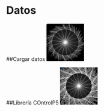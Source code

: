 # Datos

##Cargar datos
<img src="P_S5_data1/text.png" width="100">

##Librería COntrolP5
<img src="P_S5_data2/text2.png" width="100">
